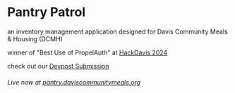 # Pantry Patrol

an inventory management application designed for Davis Community Meals & Housing (DCMH)

winner of "Best Use of PropelAuth" at [HackDavis 2024](https://hackdavis-2024.devpost.com/)

check out our [Devpost Submission](https://devpost.com/software/pantry-patrol-7qhujk)

###### *Live now at [pantry.daviscommunitymeals.org](pantry.daviscommunitymeals.org)*

